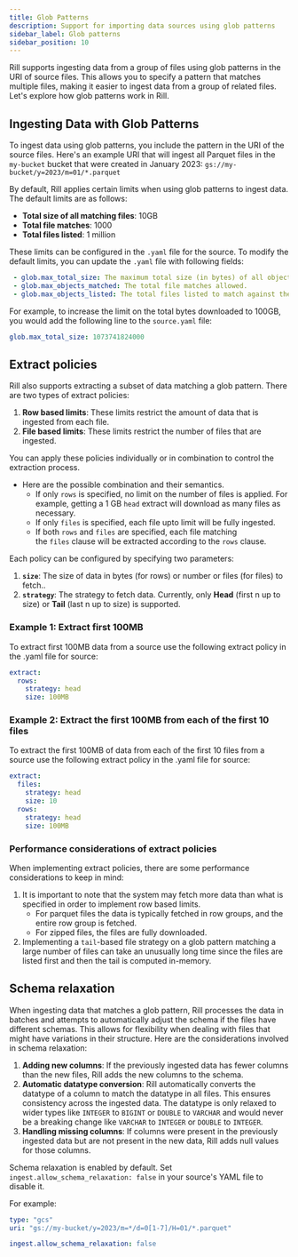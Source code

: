 ```yaml
---
title: Glob Patterns
description: Support for importing data sources using glob patterns
sidebar_label: Glob patterns
sidebar_position: 10
---
```


Rill supports ingesting data from a group of files using glob patterns in the URI of source files. This allows you to specify a pattern that matches multiple files, making it easier to ingest data from a group of related files. Let's explore how glob patterns work in Rill.

## Ingesting Data with Glob Patterns

To ingest data using glob patterns, you include the pattern in the URI of the source files. Here's an example URI that will ingest all Parquet files in the `my-bucket` bucket that were created in January 2023:
`
gs://my-bucket/y=2023/m=01/*.parquet
`

By default, Rill applies certain limits when using glob patterns to ingest data. The default limits are as follows:
- **Total size of all matching files**: 10GB
- **Total file matches**: 1000
- **Total files listed**: 1 million

These limits can be configured in the `.yaml` file for the source. To modify the default limits, you can update the `.yaml` file with following fields:
```yaml
 - glob.max_total_size: The maximum total size (in bytes) of all objects. 
 - glob.max_objects_matched: The total file matches allowed.
 - glob.max_objects_listed: The total files listed to match against the glob pattern. 
 ```

For example, to increase the limit on the total bytes downloaded to 100GB, you would add the following line to the `source.yaml` file:
```yaml
glob.max_total_size: 1073741824000
```

## Extract policies

Rill also supports extracting a subset of data matching a glob pattern. There are two types of extract policies:
1. **Row based limits**: These limits restrict the amount of data that is ingested from each file.
2. **File based limits**: These limits restrict the number of files that are ingested.


You can apply these policies individually or in combination to control the extraction process.
  - Here are the possible combination and their semantics.
    - If only `rows` is specified, no limit on the number of files is applied. For example, getting a 1 GB `head` extract will download as many files as necessary.
    - If only `files` is specified, each file upto limit will be fully ingested.
    - If both `rows` and `files` are specified, each file matching the `files` clause will be extracted according to the `rows` clause.

Each policy can be configured by specifying two parameters:
1. **`size`**: The size of data in bytes (for rows) or number or files (for files) to fetch..
2. **`strategy`**: The strategy to fetch data. Currently, only **Head** (first n up to size) or **Tail** (last n up to size) is supported.

### Example 1: Extract first 100MB
To extract first 100MB data from a source use the following extract policy in the .yaml file for source:
```yaml
extract:
  rows:
    strategy: head
    size: 100MB
```

### Example 2: Extract the first 100MB from each of the first 10 files
To extract the first 100MB of data from each of the first 10 files from a source use the following extract policy in the .yaml file for source:
```yaml
extract:
  files:
    strategy: head
    size: 10
  rows:
    strategy: head
    size: 100MB
```


### Performance considerations of extract policies

When implementing extract policies, there are some performance considerations to keep in mind:
1. It is important to note that the system may fetch more data than what is specified in order to implement row based limits. 
    - For parquet files the data is typically fetched in row groups, and the entire row group is fetched. 
    - For zipped files, the files are fully downloaded.
2. Implementing a `tail`-based file strategy on a glob pattern matching a large number of files can take an unusually long time since the files are listed first and then the tail is computed in-memory.

## Schema relaxation

When ingesting data that matches a glob pattern, Rill processes the data in batches and attempts to automatically adjust the schema if the files have different schemas. This allows for flexibility when dealing with files that might have variations in their structure. Here are the considerations involved in schema relaxation:

1. **Adding new columns**: If the previously ingested data has fewer columns than the new files, Rill adds the new columns to the schema.
2. **Automatic datatype conversion**: Rill automatically converts the datatype of a column to match the datatype in all files. This ensures consistency across the ingested data. The datatype is only relaxed to wider types like `INTEGER` to `BIGINT` or `DOUBLE` to `VARCHAR` and would never be a breaking change like `VARCHAR` to `INTEGER` or `DOUBLE` to `INTEGER`.
3. **Handling missing columns**: If columns were present in the previously ingested data but are not present in the new data, Rill adds null values for those columns.

Schema relaxation is enabled by default. Set `ingest.allow_schema_relaxation: false` in your source's YAML file to disable it.

For example:
```yaml
type: "gcs"
uri: "gs://my-bucket/y=2023/m=*/d=0[1-7]/H=01/*.parquet" 

ingest.allow_schema_relaxation: false
```